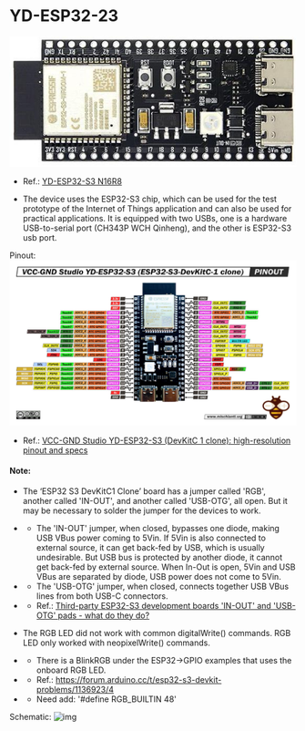 # YD-ESP32-23

![img](https://raw.githubusercontent.com/rtek1000/YD-ESP32-23/main/yd_esp32_s3-23.jpg)

- Ref.: [YD-ESP32-S3 N16R8](https://circuitpython.org/board/yd_esp32_s3_n16r8/)

- The device uses the ESP32-S3 chip, which can be used for the test prototype of the Internet of Things application and can also be used for practical applications. It is equipped with two USBs, one is a hardware USB-to-serial port (CH343P WCH Qinheng), and the other is ESP32-S3 usb port.

Pinout:
![img](https://raw.githubusercontent.com/rtek1000/YD-ESP32-23/main/yd-esp32-s3-devkitc-1-clone-pinout.jpg)

- Ref.: [VCC-GND Studio YD-ESP32-S3 (DevKitC 1 clone): high-resolution pinout and specs](https://mischianti.org/vcc-gnd-studio-yd-esp32-s3-devkitc-1-clone-high-resolution-pinout-and-specs/)

#### Note:
- The ‘ESP32 S3 DevKitC1 Clone’ board has a jumper called 'RGB', another called 'IN-OUT', and another called 'USB-OTG', all open. But it may be necessary to solder the jumper for the devices to work.
- - The 'IN-OUT' jumper, when closed, bypasses one diode, making USB VBus power coming to 5Vin. If 5Vin is also connected to external source, it can get back-fed by USB, which is usually undesirable. But USB bus is protected by another diode, it cannot get back-fed by external source. When In-Out is open, 5Vin and USB VBus are separated by diode, USB power does not come to 5Vin.
- - The 'USB-OTG' jumper, when closed, connects together USB VBus lines from both USB-C connectors.
- - Ref.: [Third-party ESP32-S3 development boards 'IN-OUT' and 'USB-OTG' pads - what do they do?](https://www.reddit.com/r/esp32/comments/10rdngp/thirdparty_esp32s3_development_boards_inout_and/?rdt=39953)


- The RGB LED did not work with common digitalWrite() commands. RGB LED only worked with neopixelWrite() commands.
- - There is a BlinkRGB under the ESP32->GPIO examples that uses the onboard RGB LED.
- - Ref.: https://forum.arduino.cc/t/esp32-s3-devkit-problems/1136923/4
- - Need add: '#define RGB_BUILTIN 48'

Schematic:
![img](blob:null/026468f8-e5a6-42fe-b8e7-fb1bc63f3409)
